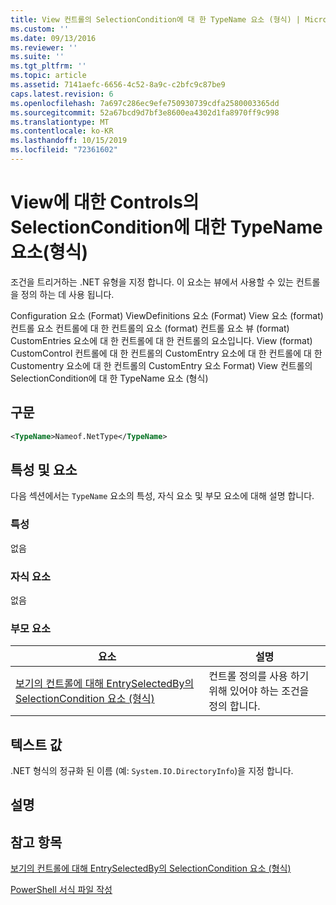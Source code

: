 ```yaml
---
title: View 컨트롤의 SelectionCondition에 대 한 TypeName 요소 (형식) | Microsoft Docs
ms.custom: ''
ms.date: 09/13/2016
ms.reviewer: ''
ms.suite: ''
ms.tgt_pltfrm: ''
ms.topic: article
ms.assetid: 7141aefc-6656-4c52-8a9c-c2bfc9c87be9
caps.latest.revision: 6
ms.openlocfilehash: 7a697c286ec9efe750930739cdfa2580003365dd
ms.sourcegitcommit: 52a67bcd9d7bf3e8600ea4302d1fa8970ff9c998
ms.translationtype: MT
ms.contentlocale: ko-KR
ms.lasthandoff: 10/15/2019
ms.locfileid: "72361602"
---
```

# <a name="typename-element-for-selectioncondition-for-controls-for-view-format"></a>View에 대한 Controls의 SelectionCondition에 대한 TypeName 요소(형식)

조건을 트리거하는 .NET 유형을 지정 합니다. 이 요소는 뷰에서 사용할 수 있는 컨트롤을 정의 하는 데 사용 됩니다.

Configuration 요소 (Format) ViewDefinitions 요소 (Format) View 요소 (format) 컨트롤 요소 컨트롤에 대 한 컨트롤의 요소 (format) 컨트롤 요소 뷰 (format) CustomEntries 요소에 대 한 컨트롤에 대 한 컨트롤의 요소입니다. View (format) CustomControl 컨트롤에 대 한 컨트롤의 CustomEntry 요소에 대 한 컨트롤에 대 한 Customentry 요소에 대 한 컨트롤의 CustomEntry 요소 Format) View 컨트롤의 SelectionCondition에 대 한 TypeName 요소 (형식)

## <a name="syntax"></a>구문

```xml
<TypeName>Nameof.NetType</TypeName>

```

## <a name="attributes-and-elements"></a>특성 및 요소

다음 섹션에서는 `TypeName` 요소의 특성, 자식 요소 및 부모 요소에 대해 설명 합니다.

### <a name="attributes"></a>특성

없음

### <a name="child-elements"></a>자식 요소

없음

### <a name="parent-elements"></a>부모 요소

|요소|설명|
|-------------|-----------------|
|[보기의 컨트롤에 대해 EntrySelectedBy의 SelectionCondition 요소 (형식)](./selectioncondition-element-for-entryselectedby-for-controls-for-view-format.md)|컨트롤 정의를 사용 하기 위해 있어야 하는 조건을 정의 합니다.|

## <a name="text-value"></a>텍스트 값

.NET 형식의 정규화 된 이름 (예: `System.IO.DirectoryInfo`)을 지정 합니다.

## <a name="remarks"></a>설명

## <a name="see-also"></a>참고 항목

[보기의 컨트롤에 대해 EntrySelectedBy의 SelectionCondition 요소 (형식)](./selectioncondition-element-for-entryselectedby-for-controls-for-view-format.md)

[PowerShell 서식 파일 작성](./writing-a-powershell-formatting-file.md)
